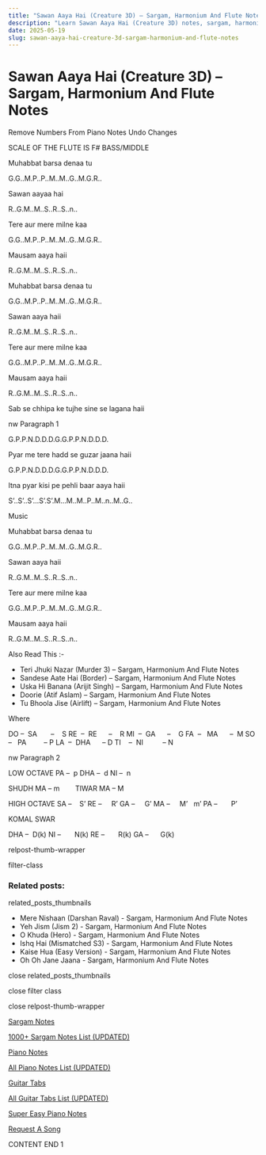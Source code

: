 ```yaml
---
title: "Sawan Aaya Hai (Creature 3D) – Sargam, Harmonium And Flute Notes"
description: "Learn Sawan Aaya Hai (Creature 3D) notes, sargam, harmonium notations and flute notes. Easy step-by-step tutorial for beginners."
date: 2025-05-19
slug: sawan-aaya-hai-creature-3d-sargam-harmonium-and-flute-notes
---
```


# Sawan Aaya Hai (Creature 3D) – Sargam, Harmonium And Flute Notes

Remove Numbers From Piano Notes
Undo Changes

SCALE OF THE FLUTE IS F# BASS/MIDDLE

Muhabbat barsa denaa tu

G.G..M.P..P..M..M..G..M.G.R..

Sawan aayaa hai

R..G.M..M..S..R..S..n..

Tere aur mere milne kaa

G.G..M.P..P..M..M..G..M.G.R..

Mausam aaya haii

R..G.M..M..S..R..S..n..

Muhabbat barsa denaa tu

G.G..M.P..P..M..M..G..M.G.R..

Sawan aaya haii

R..G.M..M..S..R..S..n..

Tere aur mere milne kaa

G.G..M.P..P..M..M..G..M.G.R..

Mausam aaya haii

R..G.M..M..S..R..S..n..

Sab se chhipa ke tujhe sine se lagana haii

nw Paragraph 1

G.P.P.N.D.D.D.G.G.P.P.N.D.D.D.

Pyar me tere hadd se guzar jaana haii

G.P.P.N.D.D.D.G.G.P.P.N.D.D.D.

Itna pyar kisi pe pehli baar aaya haii

S’..S’..S’…S’.S’.M…M..M..P..M..n..M..G..

Music

Muhabbat barsa denaa tu

G.G..M.P..P..M..M..G..M.G.R..

Sawan aaya haii

R..G.M..M..S..R..S..n..

Tere aur mere milne kaa

G.G..M.P..P..M..M..G..M.G.R..

Mausam aaya haii

R..G.M..M..S..R..S..n..

Also Read This :-

* Teri Jhuki Nazar (Murder 3) – Sargam, Harmonium And Flute Notes
* Sandese Aate Hai (Border) – Sargam, Harmonium And Flute Notes
* Uska Hi Banana (Arijit Singh) – Sargam, Harmonium And Flute Notes
* Doorie (Atif Aslam) – Sargam, Harmonium And Flute Notes
* Tu Bhoola Jise (Airlift) – Sargam, Harmonium And Flute Notes

Where

DO –  SA       –    S
RE  –  RE      –    R
MI  –  GA      –    G
FA  –   MA      –  M
SO  –   PA         – P
LA  –  DHA      – D
TI    –  NI          – N

nw Paragraph 2

LOW OCTAVE
PA –  p
DHA –  d
NI –  n

SHUDH MA – m        TIWAR MA – M

HIGH OCTAVE
SA –    S’
RE –     R’
GA –     G’
MA –     M’   m’
PA –       P’

KOMAL SWAR

DHA –  D(k)
NI –       N(k)
RE –       R(k)
GA –      G(k)

relpost-thumb-wrapper

filter-class

### Related posts:

related_posts_thumbnails

* Mere Nishaan (Darshan Raval) - Sargam, Harmonium And Flute Notes
* Yeh Jism (Jism 2) - Sargam, Harmonium And Flute Notes
* O Khuda (Hero) - Sargam, Harmonium And Flute Notes
* Ishq Hai (Mismatched S3) - Sargam, Harmonium And Flute Notes
* Kaise Hua (Easy Version) - Sargam, Harmonium And Flute Notes
* Oh Oh Jane Jaana - Sargam, Harmonium And Flute Notes

close related_posts_thumbnails

close filter class

close relpost-thumb-wrapper

[Sargam Notes](https://www.notationsworld.com/sargam-notes.html)

[1000+ Sargam Notes List (UPDATED)](https://www.notationsworld.com/all-songs-list-sargam-notes.html)

[Piano Notes](https://www.notationsworld.com/piano-notes.html)

[All Piano Notes List (UPDATED)](https://www.notationsworld.com/all-songs-list-piano-notes.html)

[Guitar Tabs](https://www.notationsworld.com/guitar-tabs.html)

[All Guitar Tabs List (UPDATED)](https://www.notationsworld.com/all-songs-list-guitar-tabs.html)

[Super Easy Piano Notes](https://studywall.in/)

[Request A Song](https://www.notationsworld.com/request-a-song.html)

CONTENT END 1

